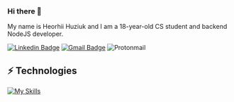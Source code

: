 ### Hi there 👋

My name is Heorhii Huziuk and I am a 18-year-old CS student and backend NodeJS developer.

[![Linkedin Badge](https://img.shields.io/badge/-hhuziuk-blue?style=flat-square&logo=Linkedin&logoColor=white&link=https://www.linkedin.com/in/heorhii-huziuk-a93900219/)](https://www.linkedin.com/in/heorhii-huziuk-a93900219/)
[![Gmail Badge](https://img.shields.io/badge/-huziukwork@gmail.com-c14438?style=flat-square&logo=Gmail&logoColor=white&link=mailto:huziukwork@gmail.com)](mailto:huziukwork@gmail.com)
![Protonmail](https://img.shields.io/badge/-huziukwork@proton.me-ProtonMail-8B89CC?style=for-the-badge&logo=protonmail&logoColor=white)


## ⚡ Technologies

[![My Skills](https://skillicons.dev/icons?i=c,cpp,cs,docker,express,gcp,git,js,ts,jest,mongodb,postgres,redis,nodejs,postman,sequelize,linux,graphql&perline=6)](https://skillicons.dev)

